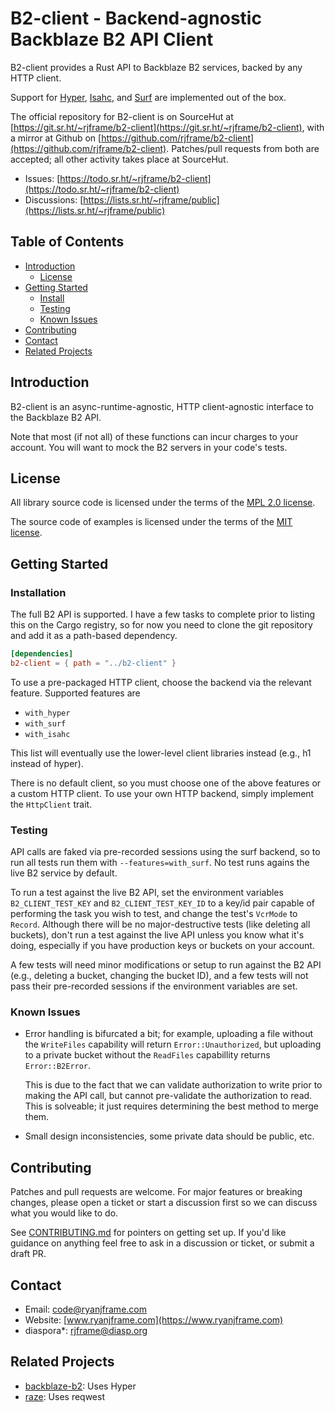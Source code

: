 # B2-client - Backend-agnostic Backblaze B2 API Client

B2-client provides a Rust API to Backblaze B2 services, backed by any HTTP
client.

Support for [Hyper](https://crates.io/crates/hyper),
[Isahc](https://crates.io/crates/isahc), and
[Surf](https://crates.io/crates/surf) are implemented out of the box.

The official repository for B2-client is on SourceHut at
[https://git.sr.ht/~rjframe/b2-client](https://git.sr.ht/~rjframe/b2-client),
with a mirror at Github on
[https://github.com/rjframe/b2-client](https://github.com/rjframe/b2-client).
Patches/pull requests from both are accepted; all other activity takes place at
SourceHut.

* Issues:
  [https://todo.sr.ht/~rjframe/b2-client](https://todo.sr.ht/~rjframe/b2-client)
* Discussions:
  [https://lists.sr.ht/~rjframe/public](https://lists.sr.ht/~rjframe/public)


## Table of Contents

* [Introduction](#introduction)
    * [License](#license)
* [Getting Started](#getting-started)
    * [Install](#installation)
    * [Testing](#testing)
    * [Known Issues](#known-issues)
* [Contributing](#contributing)
* [Contact](#contact)
* [Related Projects](#related-projects)


## Introduction

B2-client is an async-runtime-agnostic, HTTP client-agnostic interface to the
Backblaze B2 API.

Note that most (if not all) of these functions can incur charges to your
account. You will want to mock the B2 servers in your code's tests.


## License

All library source code is licensed under the terms of the
[MPL 2.0 license](LICENSE.txt).

The source code of examples is licensed under the terms of the
[MIT license](examples/LICENSE.txt).


## Getting Started

### Installation

The full B2 API is supported. I have a few tasks to complete prior to listing
this on the Cargo registry, so for now you need to clone the git repository and
add it as a path-based dependency.

```toml
[dependencies]
b2-client = { path = "../b2-client" }
```

To use a pre-packaged HTTP client, choose the backend via the relevant feature.
Supported features are

* `with_hyper`
* `with_surf`
* `with_isahc`

This list will eventually use the lower-level client libraries instead (e.g., h1
instead of hyper).

There is no default client, so you must choose one of the above features or a
custom HTTP client. To use your own HTTP backend, simply implement the
`HttpClient` trait.


### Testing

API calls are faked via pre-recorded sessions using the surf backend, so to run
all tests run them with `--features=with_surf`. No test runs agains the live B2
service by default.

To run a test against the live B2 API, set the environment variables
`B2_CLIENT_TEST_KEY` and `B2_CLIENT_TEST_KEY_ID` to a key/id pair capable of
performing the task you wish to test, and change the test's `VcrMode` to
`Record`. Although there will be no major-destructive tests (like deleting all
buckets), don't run a test against the live API unless you know what it's doing,
especially if you have production keys or buckets on your account.

A few tests will need minor modifications or setup to run against the B2 API
(e.g., deleting a bucket, changing the bucket ID), and a few tests will not pass
their pre-recorded sessions if the environment variables are set.


### Known Issues

* Error handling is bifurcated a bit; for example, uploading a file without the
  `WriteFiles` capability will return `Error::Unauthorized`, but uploading to a
  private bucket without the `ReadFiles` capabillity returns `Error::B2Error`.

  This is due to the fact that we can validate authorization to write prior to
  making the API call, but cannot pre-validate the authorization to read. This
  is solveable; it just requires determining the best method to merge them.
* Small design inconsistencies, some private data should be public, etc.


## Contributing

Patches and pull requests are welcome. For major features or breaking changes,
please open a ticket or start a discussion first so we can discuss what you
would like to do.

See [CONTRIBUTING.md](CONTRIBUTING.md) for pointers on getting set up. If you'd
like guidance on anything feel free to ask in a discussion or ticket, or submit
a draft PR.


## Contact

- Email: code@ryanjframe.com
- Website: [www.ryanjframe.com](https://www.ryanjframe.com)
- diaspora*: rjframe@diasp.org


## Related Projects

* [backblaze-b2](https://crates.io/crates/backblaze-b2): Uses Hyper
* [raze](https://crates.io/crates/raze): Uses reqwest
